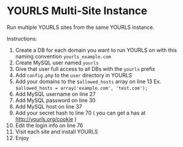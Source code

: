 # YOURLS Multi-Site Instance

Run multiple YOURLS sites from the same YOURLS instance.

Instructions:

1. Create a DB for each domain you want to run YOURLS on with this naming convention `yourls_example.com`
2. Create MySQL user named `yourls`
3. Give that user full access to all DBs with the `yourls` prefix
4. Add `config.php` to the `user` directory in YOURLS
5. Add your domains to the `$allowed_hosts` array on line 13 Ex. `$allowed_hosts = array('example.com', 'test.com');`
6. Add MySQL username on line 27
7. Add MySQL password on line 30
8. Add MySQL host on line 37
9. Add your secret hash to line 70 ( you can get a has at http://yourls.org/cookie )
10. Edit the login info on line 76
11. Visit each site and install YOURLS
12. Enjoy